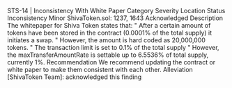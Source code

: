 STS-14 | Inconsistency With White Paper
Category Severity Location Status
Inconsistency Minor ShivaToken.sol: 1237, 1643 Acknowledged
Description
The whitepaper for Shiva Token states that:
" After a certain amount of tokens have been stored in the contract (0.0001% of the
total supply) it initiates a swap. " However, the amount is hard coded as 20,000,000 tokens.
" The transaction limit is set to 0.1% of the total supply " However, the
maxTransferAmountRate is settable up to 6.5536% of total supply, currently 1%.
Recommendation
We recommend updating the contract or white paper to make them consistent with each other.
Alleviation
[ShivaToken Team]: acknowledged this finding
